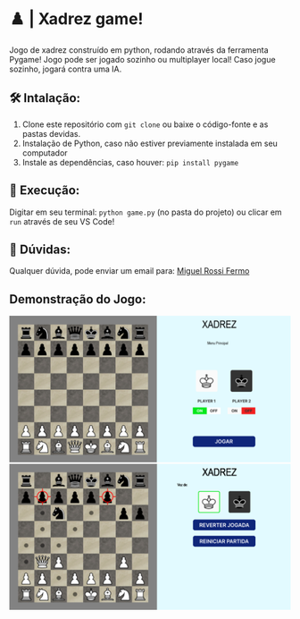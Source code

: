 # ♟️ | Xadrez game!

Jogo de xadrez construído em python, rodando através da ferramenta Pygame! Jogo pode ser jogado sozinho ou multiplayer local! Caso jogue sozinho, jogará contra uma IA.

## 🛠️ Intalação:

1. Clone este repositório com `git clone` ou baixe o código-fonte e as pastas devidas.
2. Instalação de Python, caso não estiver previamente instalada em seu computador
3. Instale as dependências, caso houver: `pip install pygame`

## 🚀 Execução:

Digitar em seu terminal: `python game.py` (no pasta do projeto) ou clicar em `run` através de seu VS Code!

## 📩 Dúvidas:

Qualquer dúvida, pode enviar um email para: [Miguel Rossi Fermo](mailto:miguelrossifermo05@gmail.com)

## Demonstração do Jogo:

![1724780574095](image/README/1724780574095.png)
![1724780627229](image/README/1724780627229.png)